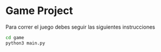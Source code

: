 # Game Project

Para correr el juego debes seguir las siguientes instrucciones

```sh
cd game
python3 main.py
```

